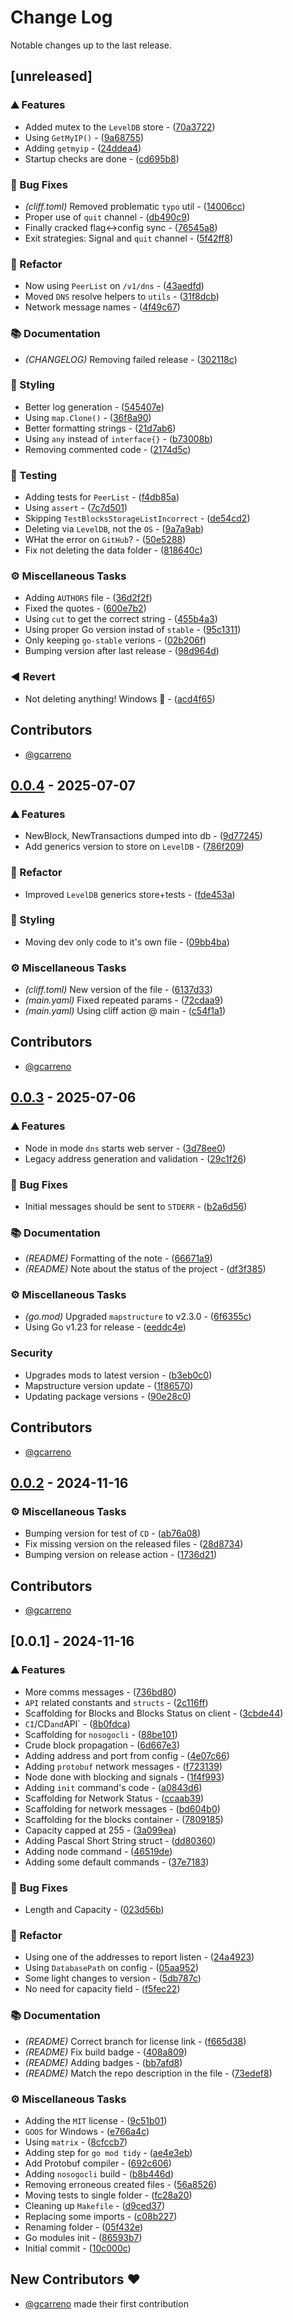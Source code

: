 # Change Log

Notable changes up to the last release.

## [unreleased]

### ⛰️  Features

- Added mutex to the `LevelDB` store - ([70a3722](https://github.com/Friends-Of-Noso/NosoGo/commit/70a372286b9851a6fccf1b6f8cebac02637dbde7))
- Using `GetMyIP()` - ([9a68755](https://github.com/Friends-Of-Noso/NosoGo/commit/9a68755b65f99b5f5d54a885bfd8a290775b580d))
- Adding `getmyip` - ([24ddea4](https://github.com/Friends-Of-Noso/NosoGo/commit/24ddea4f7cb7afd4f823398321837520e4ea3894))
- Startup checks are done - ([cd695b8](https://github.com/Friends-Of-Noso/NosoGo/commit/cd695b84290e7cc34ec06bf90a6766c96fc9c609))

### 🐛 Bug Fixes

- *(cliff.toml)* Removed problematic `typo` util - ([14006cc](https://github.com/Friends-Of-Noso/NosoGo/commit/14006ccc26008069ad42d31825ab4cf4ea0a72a3))
- Proper use of `quit` channel - ([db490c9](https://github.com/Friends-Of-Noso/NosoGo/commit/db490c94cbbe3064f3049842d6d66f6097b8ba1b))
- Finally cracked flag<->config sync - ([76545a8](https://github.com/Friends-Of-Noso/NosoGo/commit/76545a8af53090896e706c23eab3c3848d4d71d9))
- Exit strategies: Signal and `quit` channel - ([5f42ff8](https://github.com/Friends-Of-Noso/NosoGo/commit/5f42ff84d35c939fddeea24ded12ac150a791227))

### 🚜 Refactor

- Now using `PeerList` on `/v1/dns` - ([43aedfd](https://github.com/Friends-Of-Noso/NosoGo/commit/43aedfdff1d8485dcd72aba47ed17bf32dbbeb4d))
- Moved `DNS` resolve helpers to `utils` - ([31f8dcb](https://github.com/Friends-Of-Noso/NosoGo/commit/31f8dcb32a4178b7805e0249e78c08c839f30fe5))
- Network message names - ([4f49c67](https://github.com/Friends-Of-Noso/NosoGo/commit/4f49c6743ed2bc387e90e6d1488e3826b0c60560))

### 📚 Documentation

- *(CHANGELOG)* Removing failed release - ([302118c](https://github.com/Friends-Of-Noso/NosoGo/commit/302118ce222bb4cc8d24fb8a2e2ee961194babee))

### 🎨 Styling

- Better log generation - ([545407e](https://github.com/Friends-Of-Noso/NosoGo/commit/545407e991ea8c048107fedee4336df897ca2241))
- Using `map.Clone()` - ([36f8a90](https://github.com/Friends-Of-Noso/NosoGo/commit/36f8a906485768b185e809c4dc239db8c09b9b7e))
- Better formatting strings - ([21d7ab6](https://github.com/Friends-Of-Noso/NosoGo/commit/21d7ab601870d647041a383f42bbe9b8a48a05ec))
- Using `any` instead of `interface{}` - ([b73008b](https://github.com/Friends-Of-Noso/NosoGo/commit/b73008b49d642a43be7e251d11aa7838ebe4255e))
- Removing commented code - ([2174d5c](https://github.com/Friends-Of-Noso/NosoGo/commit/2174d5c42280e87b93359b0ec7569bd8250069a4))

### 🧪 Testing

- Adding tests for `PeerList` - ([f4db85a](https://github.com/Friends-Of-Noso/NosoGo/commit/f4db85aaabdb0fa568cb9b3eb2c10250e32e7110))
- Using `assert` - ([7c7d501](https://github.com/Friends-Of-Noso/NosoGo/commit/7c7d501647ec7f59fe1efc7bf92ca2a8da366371))
- Skipping `TestBlocksStorageListIncorrect` - ([de54cd2](https://github.com/Friends-Of-Noso/NosoGo/commit/de54cd2868df85980ab064fde64e9edb0d51b9bd))
- Deleting via `LevelDB`, not the `OS` - ([9a7a9ab](https://github.com/Friends-Of-Noso/NosoGo/commit/9a7a9ab6a8f48f8d647a44f3fef380053c9b9376))
- WHat the error on `GitHub`? - ([50e5288](https://github.com/Friends-Of-Noso/NosoGo/commit/50e528856ecc340f317bcaa63fce02c7f2c12065))
- Fix not deleting the data folder - ([818640c](https://github.com/Friends-Of-Noso/NosoGo/commit/818640c16f372550c156642e5035597f4722cdbd))

### ⚙️ Miscellaneous Tasks

- Adding `AUTHORS` file - ([36d2f2f](https://github.com/Friends-Of-Noso/NosoGo/commit/36d2f2fcf93a8cb49a8e1e8bf516ed594fb9db3f))
- Fixed the quotes - ([600e7b2](https://github.com/Friends-Of-Noso/NosoGo/commit/600e7b23a933741cb722924b17ef48948b49eacb))
- Using `cut` to get the correct string - ([455b4a3](https://github.com/Friends-Of-Noso/NosoGo/commit/455b4a3ad4581ef70771d8c554bc481690f4e3fd))
- Using proper Go version instad of `stable` - ([95c1311](https://github.com/Friends-Of-Noso/NosoGo/commit/95c131191deebd75a13516b4aad8cbbe47087ed9))
- Only keeping `go-stable` verions - ([02b206f](https://github.com/Friends-Of-Noso/NosoGo/commit/02b206ff8b3c9db78313b8dbcb2b31518f39e543))
- Bumping version after last release - ([98d964d](https://github.com/Friends-Of-Noso/NosoGo/commit/98d964d768f999b7a731cc625d8a8b84cd18031e))

### ◀️ Revert

- Not deleting anything! Windows :facepalm: - ([acd4f65](https://github.com/Friends-Of-Noso/NosoGo/commit/acd4f65ddc0c0b02f8d54aa3801a7615d693e4cd))

## Contributors

* [@gcarreno](https://github.com/gcarreno)

## [0.0.4](https://github.com/Friends-Of-Noso/NosoGo/compare/v0.0.3..v0.0.4) - 2025-07-07

### ⛰️  Features

- NewBlock, NewTransactions dumped into db - ([9d77245](https://github.com/Friends-Of-Noso/NosoGo/commit/9d77245593ab0c2d87f36c17ab158c31ae5393ee))
- Add generics version to store on `LevelDB` - ([786f209](https://github.com/Friends-Of-Noso/NosoGo/commit/786f209e6b58f20e9d4fff2be7c88b582f74ac6e))

### 🚜 Refactor

- Improved `LevelDB` generics store+tests - ([fde453a](https://github.com/Friends-Of-Noso/NosoGo/commit/fde453a583098328538c780e682be976177885eb))

### 🎨 Styling

- Moving dev only code to it's own file - ([09bb4ba](https://github.com/Friends-Of-Noso/NosoGo/commit/09bb4ba88002bb382f9c96e85b96edeab2f8cdef))

### ⚙️ Miscellaneous Tasks

- *(cliff.toml)* New version of the file - ([6137d33](https://github.com/Friends-Of-Noso/NosoGo/commit/6137d33517e9364b4a61a8501195bfedfbbc6518))
- *(main.yaml)* Fixed repeated params - ([72cdaa9](https://github.com/Friends-Of-Noso/NosoGo/commit/72cdaa9617202d80a1ccd29bdc2fad3b656555b5))
- *(main.yaml)* Using cliff action @ main - ([c54f1a1](https://github.com/Friends-Of-Noso/NosoGo/commit/c54f1a1b32eb061b599910e2375f08d4af7bce63))

## Contributors

* [@gcarreno](https://github.com/gcarreno)

## [0.0.3](https://github.com/Friends-Of-Noso/NosoGo/compare/v0.0.2..v0.0.3) - 2025-07-06

### ⛰️  Features

- Node in mode `dns` starts web server - ([3d78ee0](https://github.com/Friends-Of-Noso/NosoGo/commit/3d78ee08e1c94c8cd16e38ea80917efee9ab6df4))
- Legacy address generation and validation - ([29c1f26](https://github.com/Friends-Of-Noso/NosoGo/commit/29c1f263c859256b24de35431179d248d690e277))

### 🐛 Bug Fixes

- Initial messages should be sent to `STDERR` - ([b2a6d56](https://github.com/Friends-Of-Noso/NosoGo/commit/b2a6d56ac88592bd4b6f8ee2d3019f032a991f80))

### 📚 Documentation

- *(README)* Formatting of the note - ([66671a9](https://github.com/Friends-Of-Noso/NosoGo/commit/66671a9a51366e894d0e35d06fcfc79847001ee1))
- *(README)* Note about the status of the project - ([df3f385](https://github.com/Friends-Of-Noso/NosoGo/commit/df3f38587fb98dc561ec6882d3528de1aeca64f8))

### ⚙️ Miscellaneous Tasks

- *(go.mod)* Upgraded `mapstructure` to v2.3.0 - ([6f6355c](https://github.com/Friends-Of-Noso/NosoGo/commit/6f6355c63e9ee664e829829e0d0f1fc99bc97f12))
- Using Go v1.23 for release - ([eeddc4e](https://github.com/Friends-Of-Noso/NosoGo/commit/eeddc4e305a6c2bf3ed36198f8753e58318c6df6))

### Security

- Upgrades mods to latest version - ([b3eb0c0](https://github.com/Friends-Of-Noso/NosoGo/commit/b3eb0c0c2b8dd95a65e0edd867ebaf12472c6616))
- Mapstructure version update - ([1f86570](https://github.com/Friends-Of-Noso/NosoGo/commit/1f86570a767df6370bb82e8be526add3db2d43f6))
- Updating package versions - ([90e28c0](https://github.com/Friends-Of-Noso/NosoGo/commit/90e28c04e9312db3fa2728dc85ec9761b8615c6d))

## Contributors

* [@gcarreno](https://github.com/gcarreno)

## [0.0.2](https://github.com/Friends-Of-Noso/NosoGo/compare/v0.0.1..v0.0.2) - 2024-11-16

### ⚙️ Miscellaneous Tasks

- Bumping version for test of `CD` - ([ab76a08](https://github.com/Friends-Of-Noso/NosoGo/commit/ab76a080822114a8065a2d2e50daea7f6fd752d3))
- Fix missing version on the released files - ([28d8734](https://github.com/Friends-Of-Noso/NosoGo/commit/28d8734068acd9521e970d039eba5cb9c28a986f))
- Bumping version on release action - ([1736d21](https://github.com/Friends-Of-Noso/NosoGo/commit/1736d218915dfe1ac367a842438c89cdf163f3f9))

## Contributors

* [@gcarreno](https://github.com/gcarreno)

## [0.0.1] - 2024-11-16

### ⛰️  Features

- More comms messages - ([736bd80](https://github.com/Friends-Of-Noso/NosoGo/commit/736bd801b45e2f0a88631f5eb3136511edd87d66))
- `API` related constants and `structs` - ([2c116ff](https://github.com/Friends-Of-Noso/NosoGo/commit/2c116ff1ee0e3f87e90ce76bbf4f3e8e0d5f72e1))
- Scaffolding for Blocks and Blocks Status on client - ([3cbde44](https://github.com/Friends-Of-Noso/NosoGo/commit/3cbde44fdbddd6898795be787c631a89a6cc94ea))
- `CI`/CD` and `API` - ([8b0fdca](https://github.com/Friends-Of-Noso/NosoGo/commit/8b0fdcaccc7a204c49b3e49864bf7f3a9c96090b))
- Scaffolding for `nosogocli` - ([88be101](https://github.com/Friends-Of-Noso/NosoGo/commit/88be101c9dbf9e8ebe97615cb54e73fff70e3ab4))
- Crude block propagation - ([6d667e3](https://github.com/Friends-Of-Noso/NosoGo/commit/6d667e317b8570ced8347718a4e7cbc3c390a8d0))
- Adding address and port from config - ([4e07c66](https://github.com/Friends-Of-Noso/NosoGo/commit/4e07c66b1cc8e27e4fc7b1a98d976030523c0c3c))
- Adding `protobuf` network messages - ([f723139](https://github.com/Friends-Of-Noso/NosoGo/commit/f723139563ba6de25ab428298de3d984826d5ffa))
- Node done with blocking and signals - ([1f4f993](https://github.com/Friends-Of-Noso/NosoGo/commit/1f4f993ebcd1aa1c007e854741c278d8b2526068))
- Adding `init` command's code - ([a0843d6](https://github.com/Friends-Of-Noso/NosoGo/commit/a0843d61a8194e3d5ad04e83a8d3739e9645e68d))
- Scaffolding for Network Status - ([ccaab39](https://github.com/Friends-Of-Noso/NosoGo/commit/ccaab392f406753a2266d69907936dbcb25ad737))
- Scaffolding for network messages - ([bd604b0](https://github.com/Friends-Of-Noso/NosoGo/commit/bd604b0b68f7c2029abf156c3c1aace98dc5dfd2))
- Scaffolding for the blocks container - ([7809185](https://github.com/Friends-Of-Noso/NosoGo/commit/7809185bf76772cb93e80fb1d13b0bb03812721d))
- Capacity capped at 255 - ([3a099ea](https://github.com/Friends-Of-Noso/NosoGo/commit/3a099ea6807a4e064978660b9c0177bca30a5331))
- Adding Pascal Short String struct - ([dd80360](https://github.com/Friends-Of-Noso/NosoGo/commit/dd803602b0c44242a44d4035f78402b53aa1b277))
- Adding node command - ([46519de](https://github.com/Friends-Of-Noso/NosoGo/commit/46519de17429ebb139dc123da4f03a8799f39705))
- Adding some default commands - ([37e7183](https://github.com/Friends-Of-Noso/NosoGo/commit/37e7183daf2ab04eede3cb3daf55545a295405e2))

### 🐛 Bug Fixes

- Length and Capacity - ([023d56b](https://github.com/Friends-Of-Noso/NosoGo/commit/023d56b2d73c019afb7f2c683d486b83313a1583))

### 🚜 Refactor

- Using one of the addresses to report listen - ([24a4923](https://github.com/Friends-Of-Noso/NosoGo/commit/24a49234bacd8cf8123414793425834f2793443a))
- Using `DatabasePath` on config - ([05aa952](https://github.com/Friends-Of-Noso/NosoGo/commit/05aa9525782094243f8924ff479811d07da6147c))
- Some light changes to version - ([5db787c](https://github.com/Friends-Of-Noso/NosoGo/commit/5db787c86c5761c0c9b6c0f9867d338df7782adc))
- No need for capacity field - ([f5fec22](https://github.com/Friends-Of-Noso/NosoGo/commit/f5fec22e83445eb16ccf81efe5bde461b41fcf93))

### 📚 Documentation

- *(README)* Correct branch for license link - ([f665d38](https://github.com/Friends-Of-Noso/NosoGo/commit/f665d38a42ca080de4eb7191c8a55805dde5c728))
- *(README)* Fix build badge - ([408a809](https://github.com/Friends-Of-Noso/NosoGo/commit/408a80916a92743fbf8a1a2652af7aeb9d5b931c))
- *(README)* Adding badges - ([bb7afd8](https://github.com/Friends-Of-Noso/NosoGo/commit/bb7afd8845cb530ff381373ebff64406fb37a5c3))
- *(README)* Match the repo description in the file - ([73edef8](https://github.com/Friends-Of-Noso/NosoGo/commit/73edef881e7ff904a0d0e7b644946cdee84284dd))

### ⚙️ Miscellaneous Tasks

- Adding the `MIT` license - ([9c51b01](https://github.com/Friends-Of-Noso/NosoGo/commit/9c51b01cb825a3989269828b3c6cf74f4405bdf2))
- `GOOS` for Windows - ([e766a4c](https://github.com/Friends-Of-Noso/NosoGo/commit/e766a4c524dbbd12b33aac5f8b40fbeb1631ad1e))
- Using `matrix` - ([8cfccb7](https://github.com/Friends-Of-Noso/NosoGo/commit/8cfccb715c87ea5b4de578fa8ffea51244f139e7))
- Adding step for `go mod tidy` - ([ae4e3eb](https://github.com/Friends-Of-Noso/NosoGo/commit/ae4e3eb1236b35bd461c9db01c4bc86d23e78778))
- Add Protobuf compiler - ([692c606](https://github.com/Friends-Of-Noso/NosoGo/commit/692c6067bebca149e61259f80daec9f71b8fb6ce))
- Adding `nosogocli` build - ([b8b446d](https://github.com/Friends-Of-Noso/NosoGo/commit/b8b446dbd6035dbddfd6a5d2e14a269e3d0be625))
- Removing erroneous created files - ([56a8526](https://github.com/Friends-Of-Noso/NosoGo/commit/56a8526a88ed98fa34bef1ff7dad22c5fc601959))
- Moving tests to single folder - ([fc28a20](https://github.com/Friends-Of-Noso/NosoGo/commit/fc28a2019eeeac9219772a303de35278a55b8a6b))
- Cleaning up `Makefile` - ([d9ced37](https://github.com/Friends-Of-Noso/NosoGo/commit/d9ced3793f4f01a7f5507b710c1979890b960746))
- Replacing some imports - ([c08b227](https://github.com/Friends-Of-Noso/NosoGo/commit/c08b22713211506c0489a6c89dbf6a96824afd2c))
- Renaming folder - ([05f432e](https://github.com/Friends-Of-Noso/NosoGo/commit/05f432e08cf6ba1b6eca01dfe443d2ef7f74fd12))
- Go modules init - ([86593b7](https://github.com/Friends-Of-Noso/NosoGo/commit/86593b72b49100f5a87d656c46ea9e2b5220c607))
- Initial commit - ([10c000c](https://github.com/Friends-Of-Noso/NosoGo/commit/10c000c5bd70ea10ae36cae795c3f52596e2b7f5))

## New Contributors ❤️

* [@gcarreno](https://github.com/gcarreno) made their first contribution

